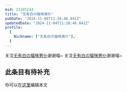 ```yaml
---
mid: 23105244
title: "无有白の猫咪男仆"
pubDate: "2024-11-04T11:26:46.841Z"
updatedDate: "2024-11-04T11:26:46.841Z"
profile:
  {
    Nickname: ["无有白の猫咪男仆"],
  }
---
```


关注[无有白の猫咪男仆](https://space.bilibili.com/23105244)谢谢喵~ 关注[无有白の猫咪男仆](https://space.bilibili.com/23105244)谢谢喵~

## 此条目有待补充
你可以在[这里](https://github.com/Yuhanawa/VTuber.ICU/edit/master/src/content/v/无有白の猫咪男仆/index.md)编辑本文
